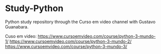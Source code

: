 # Study-Python
Python study repository through the Curso em video channel with Gustavo Guanabara.

Cuso em video:
https://www.cursoemvideo.com/course/python-3-mundo-1/
https://www.cursoemvideo.com/course/python-3-mundo-2/
https://www.cursoemvideo.com/course/python-3-mundo-3/
